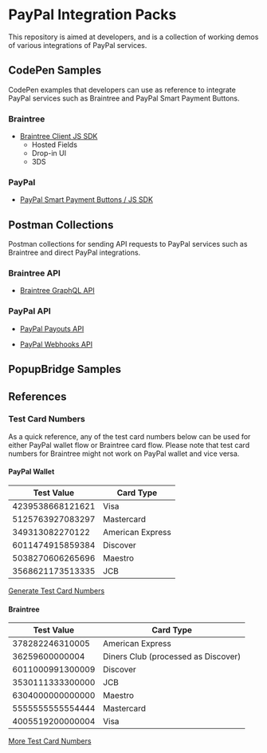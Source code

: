 # PayPal Integration Packs

This repository is aimed at developers, and is a collection of working demos of various integrations of PayPal services.


## CodePen Samples

CodePen examples that developers can use as reference to integrate PayPal services such as Braintree and PayPal Smart Payment Buttons.

### Braintree
* [Braintree Client JS SDK](https://github.com/paypal/integration-packs/blob/main/codepen-samples/braintree-client-sdk.md)
  * Hosted Fields
  * Drop-in UI
  * 3DS

### PayPal

* [PayPal Smart Payment Buttons / JS SDK](https://github.com/paypal/integration-packs/blob/main/codepen-samples/paypal-js-sdk.md)	

## Postman Collections

Postman collections for sending API requests to PayPal services such as Braintree and direct PayPal integrations.

### Braintree API
* [Braintree GraphQL API](https://github.com/paypal/integration-packs/blob/main/postman-collections/Braintree-GraphQL.postman_collection.json)


### PayPal API

* [PayPal Payouts API](https://github.com/paypal/integration-packs/blob/main/postman-collections/PayPal-Payouts-API.postman_collection.json)

* [PayPal Webhooks API](https://github.com/paypal/integration-packs/blob/main/postman-collections/PayPal-Webhooks.postman_collection.json)

## PopupBridge Samples

## References
### Test Card Numbers
As a quick reference, any of the test card numbers below can be used for either PayPal wallet flow or Braintree card flow.  Please note that test card numbers for Braintree might not work on PayPal wallet and vice versa.

#### PayPal Wallet
|Test Value|Card Type|
|----------|---------|
|4239538668121621|Visa|
|5125763927083297|Mastercard|
|349313082270122|American Express|
|6011474915859384|Discover|
|5038270606265696|Maestro|
|3568621173513335|JCB|

[Generate Test Card Numbers](https://developer.paypal.com/developer/creditCardGenerator/)

#### Braintree

|Test Value|Card Type|
|----------|---------|
|378282246310005|American Express|
|36259600000004|Diners Club (processed as Discover)|
|6011000991300009|Discover|
|3530111333300000|JCB|
|6304000000000000|Maestro|
|5555555555554444|Mastercard|
|4005519200000004|Visa|

[More Test Card Numbers](https://developer.paypal.com/braintree/docs/reference/general/testing#credit-card-numbers)

